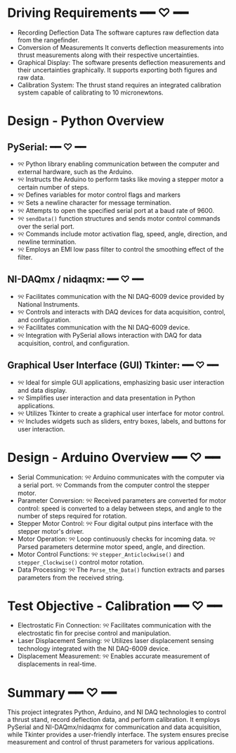 # Driving Requirements ━━ ♡ ━━
- Recording Deflection Data The software captures raw deflection data from the rangefinder.
- Conversion of Measurements It converts deflection measurements into thrust measurements along with their respective uncertainties.
- Graphical Display: The software presents deflection measurements and their uncertainties graphically. It supports exporting both figures and raw data.
- Calibration System: The thrust stand requires an integrated calibration system capable of calibrating to 10 micronewtons.

# Design - Python Overview
## PySerial: ━━ ♡ ━━
- ୨୧ Python library enabling communication between the computer and external hardware, such as the Arduino.
- ୨୧ Instructs the Arduino to perform tasks like moving a stepper motor a certain number of steps.
- ୨୧ Defines variables for motor control flags and markers
- ୨୧ Sets a newline character for message termination.
- ୨୧ Attempts to open the specified serial port at a baud rate of 9600.
- ୨୧ `sendData()` function structures and sends motor control commands over the serial port.
- ୨୧ Commands include motor activation flag, speed, angle, direction, and newline termination.
- ୨୧ Employs an EMI low pass filter to control the smoothing effect of the filter.

## NI-DAQmx / nidaqmx: ━━ ♡ ━━
- ୨୧ Facilitates communication with the NI DAQ-6009 device provided by National Instruments.
- ୨୧ Controls and interacts with DAQ devices for data acquisition, control, and configuration.
- ୨୧ Facilitates communication with the NI DAQ-6009 device.
- ୨୧ Integration with PySerial allows interaction with DAQ for data acquisition, control, and configuration.

## Graphical User Interface (GUI) Tkinter: ━━ ♡ ━━
- ୨୧ Ideal for simple GUI applications, emphasizing basic user interaction and data display.
- ୨୧ Simplifies user interaction and data presentation in Python applications.
- ୨୧ Utilizes Tkinter to create a graphical user interface for motor control.
- ୨୧ Includes widgets such as sliders, entry boxes, labels, and buttons for user interaction.

# Design - Arduino Overview ━━ ♡ ━━
- Serial Communication: ୨୧ Arduino communicates with the computer via a serial port. ୨୧ Commands from the computer control the stepper motor.
- Parameter Conversion: ୨୧ Received parameters are converted for motor control: speed is converted to a delay between steps, and angle to the number of steps required for rotation.
- Stepper Motor Control: ୨୧ Four digital output pins interface with the stepper motor's driver.
- Motor Operation: ୨୧ Loop continuously checks for incoming data. ୨୧ Parsed parameters determine motor speed, angle, and direction.
- Motor Control Functions: ୨୧ `stepper_Anticlockwise()` and `stepper_Clockwise()` control motor rotation.
- Data Processing: ୨୧ The `Parse_the_Data()` function extracts and parses parameters from the received string.

# Test Objective - Calibration ━━ ♡ ━━
- Electrostatic Fin Connection: ୨୧ Facilitates communication with the electrostatic fin for precise control and manipulation.
- Laser Displacement Sensing: ୨୧ Utilizes laser displacement sensing technology integrated with the NI DAQ-6009 device.
- Displacement Measurement: ୨୧ Enables accurate measurement of displacements in real-time.

# Summary ━━ ♡ ━━
This project integrates Python, Arduino, and NI DAQ technologies to control a thrust stand, record deflection data, and perform calibration. 
It employs PySerial and NI-DAQmx/nidaqmx for communication and data acquisition, while Tkinter provides a user-friendly interface. 
The system ensures precise measurement and control of thrust parameters for various applications.
